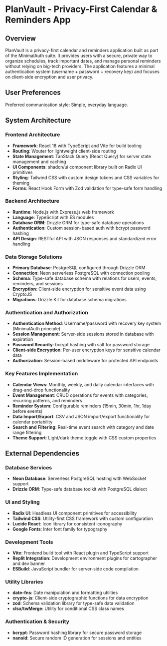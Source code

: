 # PlanVault - Privacy-First Calendar & Reminders App

## Overview

PlanVault is a privacy-first calendar and reminders application built as part of the MinimalAuth suite. It provides users with a secure, private way to organize schedules, track important dates, and manage personal reminders without relying on big-tech providers. The application features a minimal authentication system (username + password + recovery key) and focuses on client-side encryption and user privacy.

## User Preferences

Preferred communication style: Simple, everyday language.

## System Architecture

### Frontend Architecture
- **Framework**: React 18 with TypeScript and Vite for build tooling
- **Routing**: Wouter for lightweight client-side routing
- **State Management**: TanStack Query (React Query) for server state management and caching
- **UI Components**: shadcn/ui component library built on Radix UI primitives
- **Styling**: Tailwind CSS with custom design tokens and CSS variables for theming
- **Forms**: React Hook Form with Zod validation for type-safe form handling

### Backend Architecture
- **Runtime**: Node.js with Express.js web framework
- **Language**: TypeScript with ES modules
- **Database ORM**: Drizzle ORM for type-safe database operations
- **Authentication**: Custom session-based auth with bcrypt password hashing
- **API Design**: RESTful API with JSON responses and standardized error handling

### Data Storage Solutions
- **Primary Database**: PostgreSQL configured through Drizzle ORM
- **Connection**: Neon serverless PostgreSQL with connection pooling
- **Schema**: Type-safe database schema with relations for users, events, reminders, and sessions
- **Encryption**: Client-side encryption for sensitive event data using CryptoJS
- **Migrations**: Drizzle Kit for database schema migrations

### Authentication and Authorization
- **Authentication Method**: Username/password with recovery key system (MinimalAuth principle)
- **Session Management**: Server-side sessions stored in database with expiration
- **Password Security**: bcrypt hashing with salt for password storage
- **Client-side Encryption**: Per-user encryption keys for sensitive calendar data
- **Authorization**: Session-based middleware for protected API endpoints

### Key Features Implementation
- **Calendar Views**: Monthly, weekly, and daily calendar interfaces with drag-and-drop functionality
- **Event Management**: CRUD operations for events with categories, recurring patterns, and reminders
- **Reminder System**: Configurable reminders (15min, 30min, 1hr, 1day before events)
- **Data Import/Export**: CSV and JSON import/export functionality for calendar portability
- **Search and Filtering**: Real-time event search with category and date range filtering
- **Theme Support**: Light/dark theme toggle with CSS custom properties

## External Dependencies

### Database Services
- **Neon Database**: Serverless PostgreSQL hosting with WebSocket support
- **Drizzle ORM**: Type-safe database toolkit with PostgreSQL dialect

### UI and Styling
- **Radix UI**: Headless UI component primitives for accessibility
- **Tailwind CSS**: Utility-first CSS framework with custom configuration
- **Lucide React**: Icon library for consistent iconography
- **Google Fonts**: Inter font family for typography

### Development Tools
- **Vite**: Frontend build tool with React plugin and TypeScript support
- **Replit Integration**: Development environment plugins for cartographer and dev banner
- **ESBuild**: JavaScript bundler for server-side code compilation

### Utility Libraries
- **date-fns**: Date manipulation and formatting utilities
- **crypto-js**: Client-side cryptographic functions for data encryption
- **zod**: Schema validation library for type-safe data validation
- **clsx/twMerge**: Utility for conditional CSS class names

### Authentication & Security
- **bcrypt**: Password hashing library for secure password storage
- **nanoid**: Secure random ID generation for sessions and entities